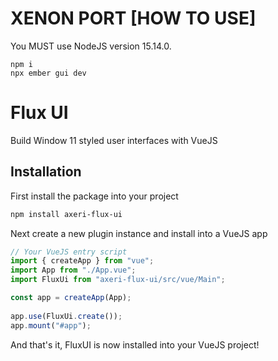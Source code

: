 # XENON PORT [HOW TO USE]
You MUST use NodeJS version 15.14.0.
```
npm i
npx ember gui dev
```

# Flux UI 
Build Window 11 styled user interfaces with VueJS

## Installation
First install the package into your project
```bash
npm install axeri-flux-ui
```

Next create a new plugin instance and install into a VueJS app
```javascript
// Your VueJS entry script
import { createApp } from "vue";
import App from "./App.vue";
import FluxUi from "axeri-flux-ui/src/vue/Main";

const app = createApp(App);
    
app.use(FluxUi.create());
app.mount("#app");
```

And that's it, FluxUI is now installed into your VueJS project!